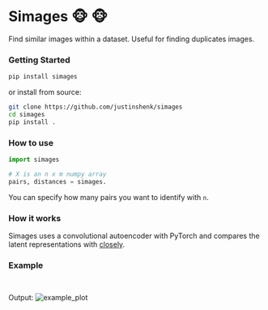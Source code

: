 # Simages :monkey_face: :monkey_face:

Find similar images within a dataset. Useful for finding duplicates images.

### Getting Started

```bash
pip install simages
```

or install from source:
```bash
git clone https://github.com/justinshenk/simages
cd simages
pip install .
```

### How to use

```python
import simages

# X is an n x m numpy array
pairs, distances = simages.
```

You can specify how many pairs you want to identify with `n`.
 
### How it works

Simages uses a convolutional autoencoder with PyTorch and compares the latent representations with [closely](https://github.com/justinshenk/closely).

### Example
```python
 
```

Output:
![example_plot](example_plot.png)
